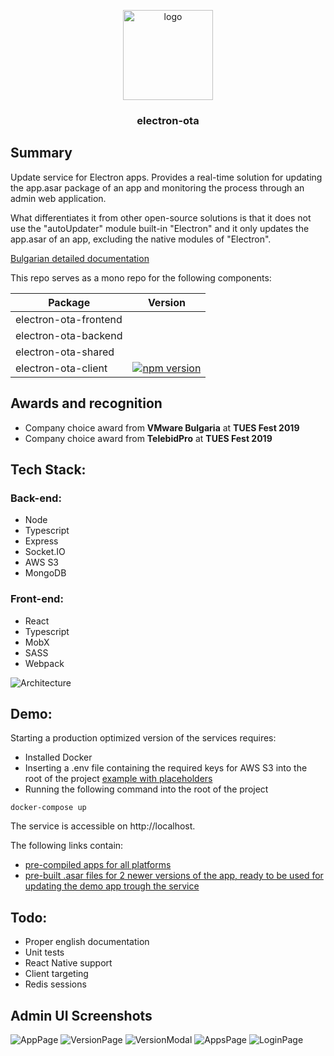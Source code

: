 <p align="center">
  <img alt="logo" src="https://i.imgur.com/G9DnSSU.png" width="144">
</p>

<h3 align="center">
  electron-ota
</h3>

## Summary

Update service for Electron apps. Provides a real-time solution for updating the app.asar package of an app and monitoring the process through an admin web application.

What differentiates it from other open-source solutions is that it does not use the "autoUpdater" module built-in "Electron" and it only updates the app.asar of an app, excluding the native modules of "Electron".

[Bulgarian detailed documentation](https://drive.google.com/file/d/1a0oHT2TD_kj3IdeEayJr8xQVgk2WVZHg/edit)

This repo serves as a mono repo for the following components:

| Package              | Version                                                                                                          |
|-----------------------|------------------------------------------------------------------------------------------------------------------|
| electron-ota-frontend |                                                                                                                  |
| electron-ota-backend  |                                                                                                                  |
| electron-ota-shared   |                                                                                                                  |
| electron-ota-client   | [![npm version](https://badge.fury.io/js/electron-ota-client.svg)](https://badge.fury.io/js/electron-ota-client) |

## Awards and recognition
* Company choice award from <b>VMware Bulgaria</b> at <b>TUES Fest 2019</b>
* Company choice award from <b>TelebidPro</b> at <b>TUES Fest 2019</b>

## Tech Stack:

### Back-end: 
* Node
* Typescript
* Express
* Socket.IO
* AWS S3
* MongoDB

### Front-end:
* React
* Typescript
* MobX
* SASS
* Webpack

![Architecture](https://i.imgur.com/MEWK7oW.png)

## Demo:
Starting a production optimized version of the services requires:
* Installed Docker 
* Inserting a .env file containing the required keys for AWS S3 into the root of the project [example with placeholders](https://github.com/denishristov/electron-ota/blob/master/.env.example)
* Running the following command into the root of the project
```
docker-compose up
```
The service is accessible on http://localhost.

The following links contain:
* [pre-compiled apps for all platforms](https://drive.google.com/drive/folders/14E5ILM0WXYvB0T19GkCjwUu1RHeebMSM)
* [pre-built .asar files for 2 newer versions of the app, ready to be used for updating the demo app trough the service](https://drive.google.com/drive/folders/1uGzFqSQcVENd7xeqoNHBH6zza8UmHyvK)

## Todo: 
* Proper english documentation
* Unit tests
* React Native support
* Client targeting
* Redis sessions

## Admin UI Screenshots
![AppPage](https://i.imgur.com/SdK6Pfn.png)
![VersionPage](https://i.imgur.com/1HNVuuI.png)
![VersionModal](https://i.imgur.com/5gV6VaY.png)
![AppsPage](https://i.imgur.com/7VNncNU.png)
![LoginPage](https://i.imgur.com/lk2XyWg.png)
